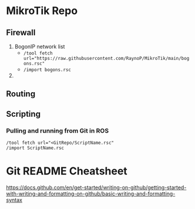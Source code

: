 # MikroTik Repo
## Firewall
1. BogonIP network list
   - `/tool fetch url="https://raw.githubusercontent.com/RaynoP/MikroTik/main/bogons.rsc"`
   - `/import bogons.rsc`
2. 

## Routing

## Scripting
### Pulling and running from Git in ROS
```
/tool fetch url="<GitRepo/ScriptName.rsc"
/import ScriptName.rsc
```





# Git README Cheatsheet
https://docs.github.com/en/get-started/writing-on-github/getting-started-with-writing-and-formatting-on-github/basic-writing-and-formatting-syntax
